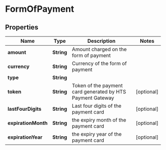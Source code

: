 

# FormOfPayment


## Properties

| Name | Type | Description | Notes |
|------------ | ------------- | ------------- | -------------|
|**amount** | **String** | Amount charged on the form of payment |  |
|**currency** | **String** | Currency of the form of payment |  |
|**type** | **String** |  |  |
|**token** | **String** | Token of the payment card generated by HTS Payment Gateway |  [optional] |
|**lastFourDigits** | **String** | Last four digits of the payment card |  [optional] |
|**expirationMonth** | **String** | the expiry month of the payment card |  [optional] |
|**expirationYear** | **String** | the expiry year of the payment card |  [optional] |



